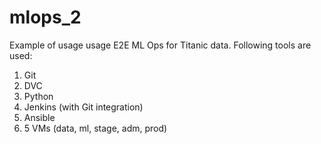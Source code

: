 # mlops_2

Example of usage usage E2E ML Ops for Titanic data. Following tools are used:
1) Git
2) DVC
3) Python
4) Jenkins (with Git integration)
5) Ansible
6) 5 VMs (data, ml, stage, adm, prod)
